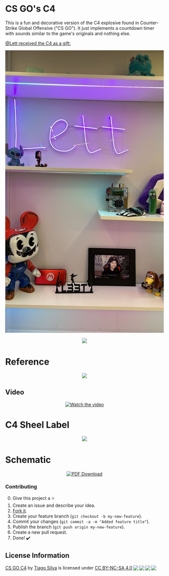 # CS GO's C4
This is a fun and decorative version of the C4 explosive found in Counter-Strike Global Offensive ("CS GO"). It just implements a countdown timer with sounds similar to the game's originals and nothing else.

[@Lett received the C4 as a gift:](https://twitter.com/import_tiago/status/1644423023087304705)

<p align="center"><img src="https://github.com/import-tiago/CS-GO-s-C4/blob/main/Assets/lett.jpg" ></p>

<p align="center"><img src="https://github.com/import-tiago/CS-GO-s-C4/blob/main/Assets/IMG_5074.png" ></p>

# Reference
<p align="center"><img src="https://github.com/import-tiago/CS-GO-s-C4/blob/main/Assets/C4_reference.png" ></p>

## Video
<p align="center"><a href="https://vimeo.com/789508737"><img src="https://github.com/import-tiago/CS-GO-s-C4/blob/main/Assets/video_preview_gif.gif" width="80%" height="50%" title="Watch the video" alt="Watch the video"></a></p>

# C4 Sheel Label
<p align="center"><img src="https://github.com/import-tiago/CS-GO-s-C4/blob/main/Assets/c4_sheel_label_preview.png" ></p>

# Schematic
<p align="center"><a href="https://github.com/import-tiago/CS-GO-s-C4/blob/main/Hardware/0.%20Project/CS%20GO's%20C4.pdf"><img src="https://github.com/import-tiago/CS-GO-s-C4/blob/main/Assets/schematic_preview.png"  title="Schematic Preview" alt="PDF Download"></a></p>

### Contributing
0. Give this project a :star:
1. Create an issue and describe your idea.
2. [Fork it](https://github.com/import-tiago/CS-GO-s-C4/fork).
3. Create your feature branch (`git checkout -b my-new-feature`).
4. Commit your changes (`git commit -a -m "Added feature title"`).
5. Publish the branch (`git push origin my-new-feature`).
6. Create a new pull request.
7. Done! :heavy_check_mark:

## License Information
<p xmlns:cc="http://creativecommons.org/ns#" xmlns:dct="http://purl.org/dc/terms/"><a property="dct:title" rel="cc:attributionURL" href="https://github.com/import-tiago/CS-GO-s-C4">CS GO C4</a> by <a rel="cc:attributionURL dct:creator" property="cc:attributionName" href="https://twitter.com/import_tiago">Tiago Silva</a> is licensed under <a href="http://creativecommons.org/licenses/by-nc-sa/4.0/?ref=chooser-v1" target="_blank" rel="license noopener noreferrer" style="display:inline-block;">CC BY-NC-SA 4.0<img style="height:22px!important;margin-left:3px;vertical-align:text-bottom;" src="https://mirrors.creativecommons.org/presskit/icons/cc.svg?ref=chooser-v1"><img style="height:22px!important;margin-left:3px;vertical-align:text-bottom;" src="https://mirrors.creativecommons.org/presskit/icons/by.svg?ref=chooser-v1"><img style="height:22px!important;margin-left:3px;vertical-align:text-bottom;" src="https://mirrors.creativecommons.org/presskit/icons/nc.svg?ref=chooser-v1"><img style="height:22px!important;margin-left:3px;vertical-align:text-bottom;" src="https://mirrors.creativecommons.org/presskit/icons/sa.svg?ref=chooser-v1"></a></p>
